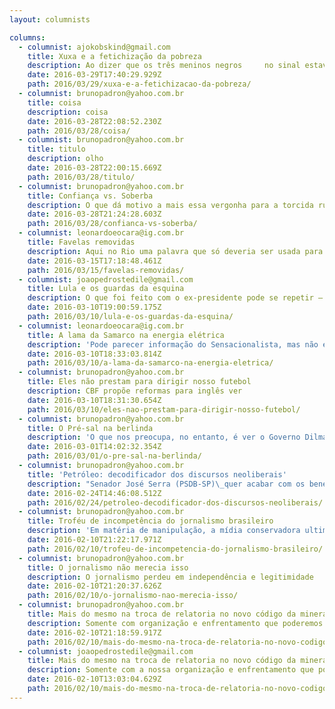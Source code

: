 ```yaml
---
layout: columnists

columns:
  - columnist: ajokobskind@gmail.com
    title: Xuxa e a fetichização da pobreza 
    description: Ao dizer que os três meninos negros     no sinal estavam “ralando para conseguir
    date: 2016-03-29T17:40:29.929Z
    path: 2016/03/29/xuxa-e-a-fetichizacao-da-pobreza/
  - columnist: brunopadron@yahoo.com.br
    title: coisa
    description: coisa
    date: 2016-03-28T22:08:52.230Z
    path: 2016/03/28/coisa/
  - columnist: brunopadron@yahoo.com.br
    title: titulo
    description: olho
    date: 2016-03-28T22:00:15.669Z
    path: 2016/03/28/titulo/
  - columnist: brunopadron@yahoo.com.br
    title: Confiança vs. Soberba
    description: O que dá motivo a mais essa vergonha para a torcida rubro-negra é o famoso “aqui
    date: 2016-03-28T21:24:28.603Z
    path: 2016/03/28/confianca-vs-soberba/
  - columnist: leonardoeocara@ig.com.br
    title: Favelas removidas
    description: Aqui no Rio uma palavra que só deveria ser usada para lixo ou para corpos é usad
    date: 2016-03-15T17:18:48.461Z
    path: 2016/03/15/favelas-removidas/
  - columnist: joaopedrostedile@gmail.com
    title: Lula e os guardas da esquina
    description: O que foi feito com o ex-presidente pode se repetir – e se repete – com qualquer
    date: 2016-03-10T19:00:59.175Z
    path: 2016/03/10/lula-e-os-guardas-da-esquina/
  - columnist: leonardoeocara@ig.com.br
    title: A lama da Samarco na energia elétrica
    description: 'Pode parecer informação do Sensacionalista, mas não é: a Samarco, apesar de cons'
    date: 2016-03-10T18:33:03.814Z
    path: 2016/03/10/a-lama-da-samarco-na-energia-eletrica/
  - columnist: brunopadron@yahoo.com.br
    title: Eles não prestam para dirigir nosso futebol
    description: CBF propõe reformas para inglês ver
    date: 2016-03-10T18:31:30.654Z
    path: 2016/03/10/eles-nao-prestam-para-dirigir-nosso-futebol/
  - columnist: brunopadron@yahoo.com.br
    title: O Pré-sal na berlinda
    description: 'O que nos preocupa, no entanto, é ver o Governo Dilma cedendo'
    date: 2016-03-01T14:02:32.354Z
    path: 2016/03/01/o-pre-sal-na-berlinda/
  - columnist: brunopadron@yahoo.com.br
    title: 'Petróleo: decodificador dos discursos neoliberais'
    description: "Senador José Serra (PSDB-SP)\_quer acabar com os benefícios da Petrobras "
    date: 2016-02-24T14:46:08.512Z
    path: 2016/02/24/petroleo-decodificador-dos-discursos-neoliberais/
  - columnist: brunopadron@yahoo.com.br
    title: Troféu de incompetência do jornalismo brasileiro
    description: 'Em matéria de manipulação, a mídia conservadora ultimamente tem batido recordes'
    date: 2016-02-10T21:22:17.971Z
    path: 2016/02/10/trofeu-de-incompetencia-do-jornalismo-brasileiro/
  - columnist: brunopadron@yahoo.com.br
    title: O jornalismo não merecia isso
    description: O jornalismo perdeu em independência e legitimidade
    date: 2016-02-10T21:20:37.626Z
    path: 2016/02/10/o-jornalismo-nao-merecia-isso/
  - columnist: brunopadron@yahoo.com.br
    title: Mais do mesmo na troca de relatoria no novo código da mineração
    description: Somente com organização e enfrentamento que poderemos alterar a correlação
    date: 2016-02-10T21:18:59.917Z
    path: 2016/02/10/mais-do-mesmo-na-troca-de-relatoria-no-novo-codigo-da-mineracao/
  - columnist: joaopedrostedile@gmail.com
    title: Mais do mesmo na troca de relatoria no novo código da mineração
    description: Somente com a nossa organização e enfrentamento que poderemos alterar a correlaç
    date: 2016-02-10T13:03:04.629Z
    path: 2016/02/10/mais-do-mesmo-na-troca-de-relatoria-no-novo-codigo-da-mineracao/
---
```


